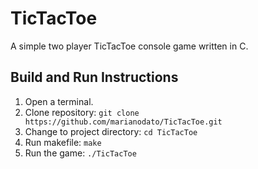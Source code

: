 # TicTacToe
A simple two player TicTacToe console game written in C.

## Build and Run Instructions

1. Open a terminal.
2. Clone repository: `git clone https://github.com/marianodato/TicTacToe.git`
3. Change to project directory: `cd TicTacToe`
4. Run makefile: `make`
5. Run the game: `./TicTacToe`
